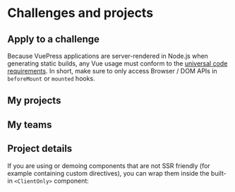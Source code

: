 # Challenges and projects

## Apply to a challenge

Because VuePress applications are server-rendered in Node.js when generating static builds, any Vue usage must conform to the [universal code requirements](https://ssr.vuejs.org/en/universal.html). In short, make sure to only access Browser / DOM APIs in `beforeMount` or `mounted` hooks.
## My projects


## My teams

## Project details
If you are using or demoing components that are not SSR friendly (for example containing custom directives), you can wrap them inside the built-in `<ClientOnly>` component:

